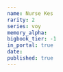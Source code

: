 ```yaml
---
name: Nurse Kes
rarity: 2
series: voy
memory_alpha:
bigbook_tier: -1
in_portal: true
date:
published: true
---
```



